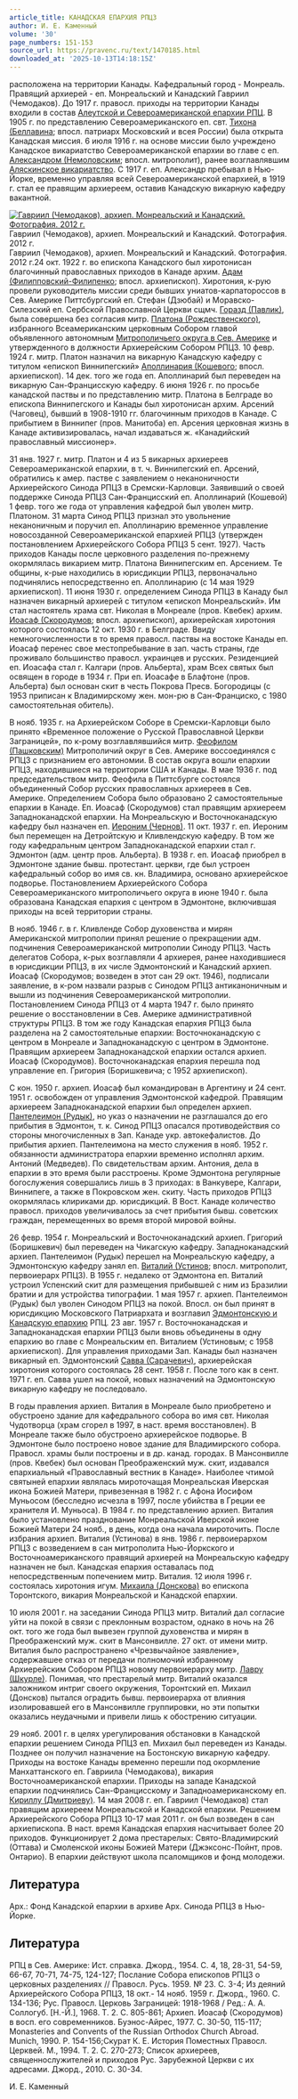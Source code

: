 ```yaml
---
article_title: КАНАДСКАЯ ЕПАРХИЯ РПЦЗ
author: И. Е. Каменный
volume: '30'
page_numbers: 151-153
source_url: https://pravenc.ru/text/1470185.html
downloaded_at: '2025-10-13T14:18:15Z'
---
```


расположена на территории Канады. Кафедральный город - Монреаль. Правящий архиерей - еп. Монреальский и Канадский Гавриил (Чемодаков). До 1917 г. правосл. приходы на территории Канады входили в состав [Алеутской и Североамериканской епархии РПЦ](<https://pravenc.ru/text/Алеутской и Североамериканской епархии РПЦ.html>). В 1905 г. по представлению Североамериканского еп. свт. [Тихона (Беллавина](<https://pravenc.ru/text/Тихона (Беллавина.html>); впосл. патриарх Московский и всея России) была открыта Канадская миссия. 6 июля 1916 г. на основе миссии было учреждено Канадское викариатство Североамериканской епархии во главе с еп. [Александром (Немоловским](<https://pravenc.ru/text/Александром (Немоловским.html>); впосл. митрополит), ранее возглавлявшим [Аляскинское викариатство](<https://pravenc.ru/text/Аляскинское викариатство.html>). С 1917 г. еп. Александр пребывал в Нью-Йорке, временно управляя всей Североамериканской епархией, в 1919 г. стал ее правящим архиереем, оставив Канадскую викарную кафедру вакантной.

[![Гавриил (Чемодаков), архиеп. Монреальский и Канадский. Фотография. 2012 г.](https://pravenc.ru/data/2012/12/20/1233153618/i200.jpg "Кликните для увеличения картинки")](https://pravenc.ru/data/2012/12/20/1233153618/i400.jpg)Гавриил (Чемодаков), архиеп. Монреальский и Канадский. Фотография. 2012 г.  
Гавриил (Чемодаков), архиеп. Монреальский и Канадский. Фотография. 2012 г.24 окт. 1922 г. во епископа Канадского был хиротонисан благочинный православных приходов в Канаде архим. [Адам (Филипповский-Филипенко](<https://pravenc.ru/text/Адам (Филипповский-Филипенко.html>); впосл. архиепископ). Хиротония, к-рую провели руководитель миссии среди бывших униатов-карпатороссов в Сев. Америке Питтсбургский еп. Стефан (Дзюбай) и Моравско-Силезский еп. Сербской Православной Церкви сщмч. [Горазд (Павлик)](<https://pravenc.ru/text/Горазд (Павлик).html>), была совершена без согласия митр. [Платона (Рождественского)](<https://pravenc.ru/text/Платона (Рождественского).html>), избранного Всеамериканским церковным Собором главой объявленного автономным [Митрополичьего округа в Сев. Америке](<https://pravenc.ru/text/Митрополичьего округа в Сев  Америке.html>) и утвержденного в должности Архиерейским Собором РПЦЗ. 10 февр. 1924 г. митр. Платон назначил на викарную Канадскую кафедру с титулом «епископ Виннипегский» [Аполлинария (Кошевого](<https://pravenc.ru/text/Аполлинария (Кошевого.html>); впосл. архиепископ). 14 дек. того же года еп. Аполлинарий был переведен на викарную Сан-Францисскую кафедру. 6 июня 1926 г. по просьбе канадской паствы и по представлению митр. Платона в Белграде во епископа Виннипегского и Канады был хиротонисан архим. Арсений (Чаговец), бывший в 1908-1910 гг. благочинным приходов в Канаде. С прибытием в Виннипег (пров. Манитоба) еп. Арсения церковная жизнь в Канаде активизировалась, начал издаваться ж. «Канадийский православный миссионер».

31 янв. 1927 г. митр. Платон и 4 из 5 викарных архиереев Североамериканской епархии, в т. ч. Виннипегский еп. Арсений, обратились к амер. пастве с заявлением о неканоничности Архиерейского Синода РПЦЗ в Сремски-Карловци. Заявивший о своей поддержке Синода РПЦЗ Сан-Францисский еп. Аполлинарий (Кошевой) 1 февр. того же года от управления кафедрой был уволен митр. Платоном. 31 марта Синод РПЦЗ признал это увольнение неканоничным и поручил еп. Аполлинарию временное управление новосозданной Североамериканской епархией РПЦЗ (утвержден постановлением Архиерейского Собора РПЦЗ 5 сент. 1927). Часть приходов Канады после церковного разделения по-прежнему окормлялась викарием митр. Платона Виннипегским еп. Арсением. Те общины, к-рые находились в юрисдикции РПЦЗ, первоначально подчинялись непосредственно еп. Аполлинарию (с 14 мая 1929 архиепископ). 11 июня 1930 г. определением Синода РПЦЗ в Канаду был назначен викарный архиерей с титулом «епископ Монреальский». Им стал настоятель храма свт. Николая в Монреале (пров. Квебек) архим. [Иоасаф (Скородумов](<https://pravenc.ru/text/Иоасаф (Скородумов.html>); впосл. архиепископ), архиерейская хиротония которого состоялась 12 окт. 1930 г. в Белграде. Ввиду немногочисленности в то время правосл. паствы на востоке Канады еп. Иоасаф перенес свое местопребывание в зап. часть страны, где проживало большинство правосл. украинцев и русских. Резиденцией еп. Иоасафа стал г. Калгари (пров. Альберта), храм Всех святых был освящен в городе в 1934 г. При еп. Иоасафе в Блафтоне (пров. Альберта) был основан скит в честь Покрова Пресв. Богородицы (с 1953 приписан к Владимирскому жен. мон-рю в Сан-Франциско, с 1980 самостоятельная обитель).

В нояб. 1935 г. на Архиерейском Соборе в Сремски-Карловци было принято «Временное положение о Русской Православной Церкви Заграницей», по к-рому возглавлявшийся митр. [Феофилом (Пашковским)](<https://pravenc.ru/text/Феофилом (Пашковским).html>) Митрополичий округ в Сев. Америке воссоединялся с РПЦЗ с признанием его автономии. В состав округа вошли епархии РПЦЗ, находившиеся на территории США и Канады. В мае 1936 г. под председательством митр. Феофила в Питтсбурге состоялся объединенный Собор русских православных архиереев в Сев. Америке. Определением Собора было образовано 2 самостоятельные епархии в Канаде. Еп. Иоасаф (Скородумов) стал правящим архиереем Западноканадской епархии. На Монреальскую и Восточноканадскую кафедру был назначен еп. [Иероним (Чернов)](<https://pravenc.ru/text/Иероним (Чернов).html>). 11 окт. 1937 г. еп. Иероним был перемещен на Детройтскую и Кливлендскую кафедру. В том же году кафедральным центром Западноканадской епархии стал г. Эдмонтон (адм. центр пров. Альберта). В 1938 г. еп. Иоасаф приобрел в Эдмонтоне здание бывш. протестант. церкви, где был устроен кафедральный собор во имя св. кн. Владимира, основано архиерейское подворье. Постановлением Архиерейского Собора Североамериканского митрополичьего округа в июне 1940 г. была образована Канадская епархия с центром в Эдмонтоне, включившая приходы на всей территории страны.

В нояб. 1946 г. в г. Кливленде Собор духовенства и мирян Американской митрополии принял решение о прекращении адм. подчинения Североамериканской митрополии Синоду РПЦЗ. Часть делегатов Собора, к-рых возглавляли 4 архиерея, ранее находившиеся в юрисдикции РПЦЗ, в их числе Эдмонтонский и Канадский архиеп. Иоасаф (Скородумов; возведен в этот сан 29 окт. 1946), подписали заявление, в к-ром назвали разрыв с Синодом РПЦЗ антиканоничным и вышли из подчинения Североамериканской митрополии. Постановлением Синода РПЦЗ от 4 марта 1947 г. было принято решение о восстановлении в Сев. Америке административной структуры РПЦЗ. В том же году Канадская епархия РПЦЗ была разделена на 2 самостоятельные епархии: Восточноканадскую с центром в Монреале и Западноканадскую с центром в Эдмонтоне. Правящим архиереем Западноканадской епархии остался архиеп. Иоасаф (Скородумов). Восточноканадская епархия перешла под управление еп. Григория (Боришкевича; с 1952 архиепископ).

С кон. 1950 г. архиеп. Иоасаф был командирован в Аргентину и 24 сент. 1951 г. освобожден от управления Эдмонтонской кафедрой. Правящим архиереем Западноканадской епархии был определен архиеп. [Пантелеимон (Рудык)](<https://pravenc.ru/text/Пантелеимон (Рудык).html>), но указ о назначении не разглашался до его прибытия в Эдмонтон, т. к. Синод РПЦЗ опасался противодействия со стороны многочисленных в Зап. Канаде укр. автокефалистов. До прибытия архиеп. Пантелеимона на место служения в нояб. 1952 г. обязанности администратора епархии временно исполнял архим. Антоний (Медведев). По свидетельствам архим. Антония, дела в епархии в это время были расстроены. Кроме Эдмонтона регулярные богослужения совершались лишь в 3 приходах: в Ванкувере, Калгари, Виннипеге, а также в Покровском жен. скиту. Часть приходов РПЦЗ окормлялась клириками др. юрисдикций. В Вост. Канаде количество правосл. приходов увеличивалось за счет прибытия бывш. советских граждан, перемещенных во время второй мировой войны.

26 февр. 1954 г. Монреальский и Восточноканадский архиеп. Григорий (Боришкевич) был переведен на Чикагскую кафедру. Западноканадский архиеп. Пантелеимон (Рудык) перешел на Монреальскую кафедру, а Эдмонтонскую кафедру занял еп. [Виталий (Устинов](<https://pravenc.ru/text/Виталий (Устинов.html>); впосл. митрополит, первоиерарх РПЦЗ). В 1955 г. недалеко от Эдмонтона еп. Виталий устроил Успенский скит для размещения прибывшей с ним из Бразилии братии и для устройства типографии. 1 мая 1957 г. архиеп. Пантелеимон (Рудык) был уволен Синодом РПЦЗ на покой. Впосл. он был принят в юрисдикцию Московского Патриархата и возглавил [Эдмонтонскую и Канадскую епархию](<https://pravenc.ru/text/Эдмонтонскую и Канадскую епархию.html>) РПЦ. 23 авг. 1957 г. Восточноканадская и Западноканадская епархии РПЦЗ были вновь объединены в одну епархию во главе с Монреальским еп. Виталием (Устиновым; с 1958 архиепископ). Для управления приходами Зап. Канады был назначен викарный еп. Эдмонтонский [Савва (Сарачевич)](<https://pravenc.ru/text/Савва (Сарачевич).html>), архиерейская хиротония которого состоялась 28 сент. 1958 г. После того как в сент. 1971 г. еп. Савва ушел на покой, новых назначений на Эдмонтонскую викарную кафедру не последовало.

В годы правления архиеп. Виталия в Монреале было приобретено и обустроено здание для кафедрального собора во имя свт. Николая Чудотворца (храм сгорел в 1997, в наст. время восстановлен). В Монреале также было обустроено архиерейское подворье. В Эдмонтоне было построено новое здание для Владимирского собора. Правосл. храмы были построены и в др. канад. городах. В Мансонвилле (пров. Квебек) был основан Преображенский муж. скит, издавался епархиальный «Православный вестник в Канаде». Наиболее чтимой святыней епархии являлась мироточащая Монреальская Иверская икона Божией Матери, привезенная в 1982 г. с Афона Иосифом Муньосом (бесследно исчезла в 1997, после убийства в Греции ее хранителя И. Муньоса). В 1984 г. по представлению архиеп. Виталия было установлено празднование Монреальской Иверской иконе Божией Матери 24 нояб., в день, когда она начала мироточить. После избрания архиеп. Виталия (Устинова) в янв. 1986 г. первоиерархом РПЦЗ с возведением в сан митрополита Нью-Йоркского и Восточноамериканского правящий архиерей на Монреальскую кафедру назначен не был. Канадская епархия оставалась под непосредственным попечением митр. Виталия. 12 июля 1996 г. состоялась хиротония игум. [Михаила (Донскова)](<https://pravenc.ru/text/Михаила (Донскова).html>) во епископа Торонтского, викария Монреальской и Канадской епархии.

10 июля 2001 г. на заседании Синода РПЦЗ митр. Виталий дал согласие уйти на покой в связи с преклонным возрастом, однако в ночь на 26 окт. того же года был вывезен группой духовенства и мирян в Преображенский муж. скит в Мансонвилле. 27 окт. от имени митр. Виталия было распространено «Чрезвычайное заявление», содержавшее отказ от передачи полномочий избранному Архиерейским Собором РПЦЗ новому первоиерарху митр. [Лавру (Шкурле)](<https://pravenc.ru/text/Лавру (Шкурле).html>). Понимая, что престарелый митр. Виталий оказался заложником интриг своего окружения, Торонтский еп. Михаил (Донсков) пытался оградить бывш. первоиерарха от влияния изолировавшей его в Мансонвилле группировки, но эти попытки оказались неудачными и привели лишь к обострению ситуации.

29 нояб. 2001 г. в целях урегулирования обстановки в Канадской епархии решением Синода РПЦЗ еп. Михаил был переведен из Канады. Позднее он получил назначение на Бостонскую викарную кафедру. Приходы на востоке Канады временно перешли под окормление Манхаттанского еп. Гавриила (Чемодакова), викария Восточноамериканской епархии. Приходы на западе Канадской епархии подчинялись Сан-Францисскому и Западноамериканскому еп. [Кириллу (Дмитриеву)](<https://pravenc.ru/text/Кириллу (Дмитриеву).html>). 14 мая 2008 г. еп. Гавриил (Чемодаков) стал правящим архиереем Монреальской и Канадской епархии. Решением Архиерейского Собора РПЦЗ 10-17 мая 2011 г. он был возведен в сан архиепископа. В наст. время Канадская епархия насчитывает более 20 приходов. Функционирует 2 дома престарелых: Свято-Владимирский (Оттава) и Смоленской иконы Божией Матери (Джэксонс-Пойнт, пров. Онтарио). В епархии действуют школа псаломщиков и фонд молодежи.

## Литература

Арх.: Фонд Канадской епархии в архиве Арх. Синода РПЦЗ в Нью-Йорке.

## Литература

РПЦ в Сев. Америке: Ист. справка. Джорд., 1954. С. 4, 18, 28-31, 54-59, 66-67, 70-71, 74-75, 124-127; Послание Собора епископов РПЦЗ о церковных разделениях // Правосл. Русь. 1959. № 23. С. 3-4; Из деяний Архиерейского Собора РПЦЗ, 18 окт.- 14 нояб. 1959 г. Джорд., 1960. С. 134-136; Рус. Правосл. Церковь Заграницей: 1918-1968 / Ред.: А. А. Соллогуб. [Н.-Й.], 1968. Т. 2. С. 805-861; Архиеп. Иоасаф (Скородумов) в восп. его современников. Буэнос-Айрес, 1977. С. 30-50, 115-117; Monasteries and Convents of the Russian Orthodox Church Abroad. Munich, 1990. P. 154-156;Скурат К. Е. История Поместных Правосл. Церквей. М., 1994. Т. 2. С. 270-273; Список архиереев, священнослужителей и приходов Рус. Зарубежной Церкви с их адресами. Джорд., 2010. С. 30-34.

И. Е. Каменный
